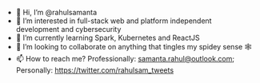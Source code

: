 - 👋 Hi, I’m @rahulsamanta
- 👀 I’m interested in full-stack web and platform independent development and cybersecurity
- 🌱 I’m currently learning Spark, Kubernetes and ReactJS
- 💞️ I’m looking to collaborate on anything that tingles my spidey sense 🕸
- 📫 How to reach me? Professionally: samanta.rahul@outlook.com; Personally: https://twitter.com/rahulsam_tweets

<!---
rahulsamanta/rahulsamanta is a ✨ special ✨ repository because its `README.md` (this file) appears on your GitHub profile.
You can click the Preview link to take a look at your changes.
--->
